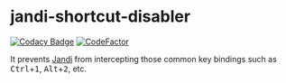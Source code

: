 # jandi-shortcut-disabler

[![Codacy Badge](https://api.codacy.com/project/badge/Grade/614af0c167fc4501bbff77978825b358)](https://app.codacy.com/gh/Attacktive/jandi-shortcut-disabler?utm_source=github.com&utm_medium=referral&utm_content=Attacktive/jandi-shortcut-disabler&utm_campaign=Badge_Grade_Settings)
[![CodeFactor](https://www.codefactor.io/repository/github/attacktive/jandi-shortcut-disabler/badge)](https://www.codefactor.io/repository/github/attacktive/jandi-shortcut-disabler)

It prevents [Jandi](https://www.jandi.com) from intercepting those common key bindings such as <kbd>Ctrl</kbd>+<kbd>1</kbd>, <kbd>Alt</kbd>+<kbd>2</kbd>, etc.
